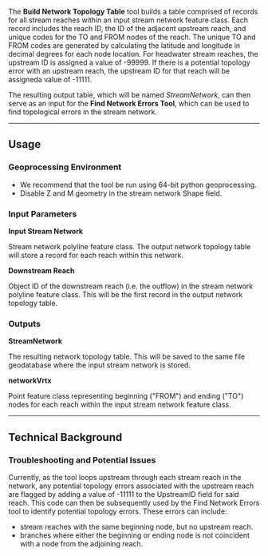 The **Build Network Topology Table** tool builds a table comprised of records for all stream reaches within an input stream network feature class. Each record includes the reach ID, the ID of the adjacent upstream reach, and unique codes for the TO and FROM nodes of the reach. The unique TO and FROM codes are generated by calculating the latitude and longitude in decimal degrees for each node location. For headwater stream reaches, the upstream ID is assigned a value of -99999. If there is a potential
topology error with an upstream reach, the upstream ID for that reach will be assigneda value of -11111.

The resulting output table, which will be named *StreamNetwork*, can then serve as an input for the **Find Network Errors Tool**, which can be used to find topological errors in the stream network.

_______________________________________________________________
## Usage

### Geoprocessing Environment
* We recommend that the tool be run using 64-bit python geoprocessing.
* Disable Z and M geometry in the stream network Shape field.

### Input Parameters
**Input Stream Network**

Stream network polyline feature class. The output network topology table will store a record for each reach within this network.

**Downstream Reach**

Object ID of the downstream reach (i.e. the outflow) in the stream network polyline feature class. This will be the first record in the output network topology table.

### Outputs
**StreamNetwork**

The resulting network topology table.  This will be saved to the same file geodatabase where the input stream network is stored.

**networkVrtx**

Point feature class representing beginning ("FROM") and ending ("TO") nodes for each reach within the input stream network feature class.

_______________________________________________________________
## Technical Background
### Troubleshooting and Potential Issues
Currently, as the tool loops upstream through each stream reach in the network, any potential topology errors associated with the upstream reach are flagged by adding a value of -11111 to the UpstreamID field for said reach. This code can then be subsequently used by the Find Network Errors tool to identify potential topology errors. These errors can include:

* stream reaches with the same beginning node, but no upstream reach.
* branches where either the beginning or ending node is not coincident with a node from the adjoining reach.